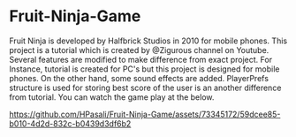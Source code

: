 # Fruit-Ninja-Game
Fruit Ninja is developed by Halfbrick Studios in 2010 for mobile phones. This project is a tutorial which is created by @Zigurous channel on Youtube. Several features are modified to make difference from exact project. For Instance, tutorial is created for PC's but this project is designed for mobile phones. On the other hand, some sound effects are added. PlayerPrefs structure is used for storing best score of the user is an another difference from tutorial.
You can watch the game play at the below.


https://github.com/HPasali/Fruit-Ninja-Game/assets/73345172/59dcee85-b010-4d2d-832c-b0439d3df6b2

